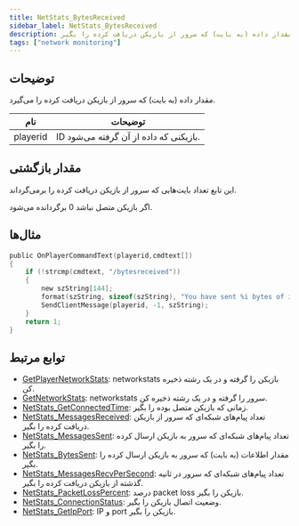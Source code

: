 ```yaml
---
title: NetStats_BytesReceived
sidebar_label: NetStats_BytesReceived
description: مقدار داده (به بایت) که سرور از بازیکن دریافت کرده را بگیر.
tags: ["network monitoring"]
---
```


## توضیحات

مقدار داده (به بایت) که سرور از بازیکن دریافت کرده را می‌گیرد.

| نام      | توضیحات                                     |
| -------- | ------------------------------------------ |
| playerid | ID بازیکنی که داده از آن گرفته می‌شود.      |

## مقدار بازگشتی

این تابع تعداد بایت‌هایی که سرور از بازیکن دریافت کرده را برمی‌گرداند.

اگر بازیکن متصل نباشد 0 برگردانده می‌شود.

## مثال‌ها

```c
public OnPlayerCommandText(playerid,cmdtext[])
{
    if (!strcmp(cmdtext, "/bytesreceived"))
    {
        new szString[144];
        format(szString, sizeof(szString), "You have sent %i bytes of information to the server.", NetStats_BytesReceived(playerid));
        SendClientMessage(playerid, -1, szString);
    }
    return 1;
}
```

## توابع مرتبط

- [GetPlayerNetworkStats](GetPlayerNetworkStats): networkstats بازیکن را گرفته و در یک رشته ذخیره کن.
- [GetNetworkStats](GetNetworkStats): networkstats سرور را گرفته و در یک رشته ذخیره کن.
- [NetStats_GetConnectedTime](NetStats_GetConnectedTime): زمانی که بازیکن متصل بوده را بگیر.
- [NetStats_MessagesReceived](NetStats_MessagesReceived): تعداد پیام‌های شبکه‌ای که سرور از بازیکن دریافت کرده را بگیر.
- [NetStats_MessagesSent](NetStats_MessagesSent): تعداد پیام‌های شبکه‌ای که سرور به بازیکن ارسال کرده را بگیر.
- [NetStats_BytesSent](NetStats_BytesSent): مقدار اطلاعات (به بایت) که سرور به بازیکن ارسال کرده را بگیر.
- [NetStats_MessagesRecvPerSecond](NetStats_MessagesRecvPerSecond): تعداد پیام‌های شبکه‌ای که سرور در ثانیه گذشته از بازیکن دریافت کرده را بگیر.
- [NetStats_PacketLossPercent](NetStats_PacketLossPercent): درصد packet loss بازیکن را بگیر.
- [NetStats_ConnectionStatus](NetStats_ConnectionStatus): وضعیت اتصال بازیکن را بگیر.
- [NetStats_GetIpPort](NetStats_GetIpPort): IP و port بازیکن را بگیر.